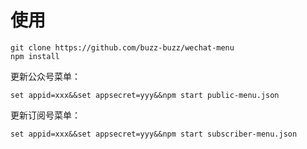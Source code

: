 # 使用

```
git clone https://github.com/buzz-buzz/wechat-menu
npm install
```

更新公众号菜单：
```
set appid=xxx&&set appsecret=yyy&&npm start public-menu.json
```

更新订阅号菜单：
```
set appid=xxx&&set appsecret=yyy&&npm start subscriber-menu.json
```
